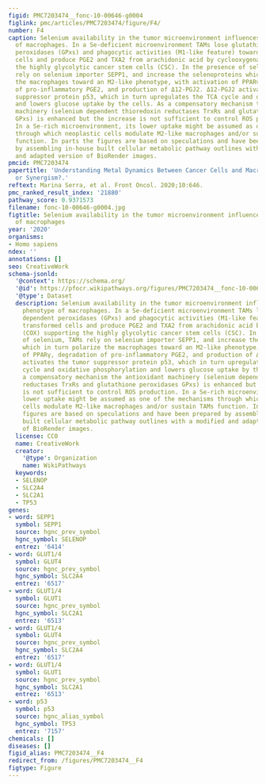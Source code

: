 ```yaml
---
figid: PMC7203474__fonc-10-00646-g0004
figlink: pmc/articles/PMC7203474/figure/F4/
number: F4
caption: Selenium availability in the tumor microenvironment influences the phenotype
  of macrophages. In a Se-deficient microenvironment TAMs lose glutathione dependent
  peroxidases (GPxs) and phagocytic activities (M1-like feature) toward transformed
  cells and produce PGE2 and TXA2 from arachidonic acid by cyclooxygenase (COX) supporting
  the highly glycolytic cancer stem cells (CSC). In the presence of selenium, TAMs
  rely on selenium importer SEPP1, and increase the selenoproteins which in turn polarize
  the macrophages toward an M2-like phenotype, with activation of PPARγ, degradation
  of pro-inflammatory PGE2, and production of Δ12-PGJ2. Δ12-PGJ2 activates the tumor
  suppressor protein p53, which in turn upregulates the TCA cycle and oxidative phosphorylation
  and lowers glucose uptake by the cells. As a compensatory mechanism the antioxidant
  machinery (selenium dependent thioredoxin reductases TrxRs and glutathione peroxidases
  GPxs) is enhanced but the increase is not sufficient to control ROS production.
  In a Se-rich microenvironment, its lower uptake might be assumed as one of the mechanisms
  through which neoplastic cells modulate M2-like macrophages and/or sustain TAMs
  function. In parts the figures are based on speculations and have been prepared
  by assembling in-house built cellular metabolic pathway outlines with a modified
  and adapted version of BioRender images.
pmcid: PMC7203474
papertitle: 'Understanding Metal Dynamics Between Cancer Cells and Macrophages: Competition
  or Synergism?.'
reftext: Marina Serra, et al. Front Oncol. 2020;10:646.
pmc_ranked_result_index: '21880'
pathway_score: 0.9371573
filename: fonc-10-00646-g0004.jpg
figtitle: Selenium availability in the tumor microenvironment influences the phenotype
  of macrophages
year: '2020'
organisms:
- Homo sapiens
ndex: ''
annotations: []
seo: CreativeWork
schema-jsonld:
  '@context': https://schema.org/
  '@id': https://pfocr.wikipathways.org/figures/PMC7203474__fonc-10-00646-g0004.html
  '@type': Dataset
  description: Selenium availability in the tumor microenvironment influences the
    phenotype of macrophages. In a Se-deficient microenvironment TAMs lose glutathione
    dependent peroxidases (GPxs) and phagocytic activities (M1-like feature) toward
    transformed cells and produce PGE2 and TXA2 from arachidonic acid by cyclooxygenase
    (COX) supporting the highly glycolytic cancer stem cells (CSC). In the presence
    of selenium, TAMs rely on selenium importer SEPP1, and increase the selenoproteins
    which in turn polarize the macrophages toward an M2-like phenotype, with activation
    of PPARγ, degradation of pro-inflammatory PGE2, and production of Δ12-PGJ2. Δ12-PGJ2
    activates the tumor suppressor protein p53, which in turn upregulates the TCA
    cycle and oxidative phosphorylation and lowers glucose uptake by the cells. As
    a compensatory mechanism the antioxidant machinery (selenium dependent thioredoxin
    reductases TrxRs and glutathione peroxidases GPxs) is enhanced but the increase
    is not sufficient to control ROS production. In a Se-rich microenvironment, its
    lower uptake might be assumed as one of the mechanisms through which neoplastic
    cells modulate M2-like macrophages and/or sustain TAMs function. In parts the
    figures are based on speculations and have been prepared by assembling in-house
    built cellular metabolic pathway outlines with a modified and adapted version
    of BioRender images.
  license: CC0
  name: CreativeWork
  creator:
    '@type': Organization
    name: WikiPathways
  keywords:
  - SELENOP
  - SLC2A4
  - SLC2A1
  - TP53
genes:
- word: SEPP1
  symbol: SEPP1
  source: hgnc_prev_symbol
  hgnc_symbol: SELENOP
  entrez: '6414'
- word: GLUT1/4
  symbol: GLUT4
  source: hgnc_prev_symbol
  hgnc_symbol: SLC2A4
  entrez: '6517'
- word: GLUT1/4
  symbol: GLUT1
  source: hgnc_prev_symbol
  hgnc_symbol: SLC2A1
  entrez: '6513'
- word: GLUT1/4
  symbol: GLUT4
  source: hgnc_prev_symbol
  hgnc_symbol: SLC2A4
  entrez: '6517'
- word: GLUT1/4
  symbol: GLUT1
  source: hgnc_prev_symbol
  hgnc_symbol: SLC2A1
  entrez: '6513'
- word: р53
  symbol: p53
  source: hgnc_alias_symbol
  hgnc_symbol: TP53
  entrez: '7157'
chemicals: []
diseases: []
figid_alias: PMC7203474__F4
redirect_from: /figures/PMC7203474__F4
figtype: Figure
---
```

